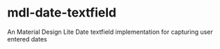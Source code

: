 # mdl-date-textfield
An Material Design Lite Date textfield implementation for capturing user entered dates
